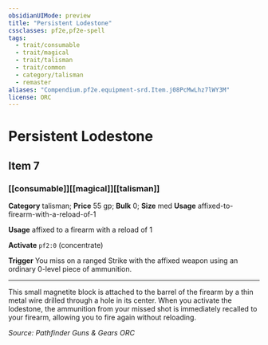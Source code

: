 ```yaml
---
obsidianUIMode: preview
title: "Persistent Lodestone"
cssclasses: pf2e,pf2e-spell
tags:
  - trait/consumable
  - trait/magical
  - trait/talisman
  - trait/common
  - category/talisman
  - remaster
aliases: "Compendium.pf2e.equipment-srd.Item.j08PcMwLhz7lWY3M"
license: ORC
---
```

# Persistent Lodestone
## Item 7
### [[consumable]][[magical]][[talisman]]

**Category** talisman; 
**Price** 55 gp; 
**Bulk** 0; **Size** med
**Usage** affixed-to-firearm-with-a-reload-of-1

**Usage** affixed to a firearm with a reload of 1

**Activate** `pf2:0` (concentrate)

**Trigger** You miss on a ranged Strike with the affixed weapon using an ordinary 0-level piece of ammunition.

* * *

This small magnetite block is attached to the barrel of the firearm by a thin metal wire drilled through a hole in its center. When you activate the lodestone, the ammunition from your missed shot is immediately recalled to your firearm, allowing you to fire again without reloading.

*Source: Pathfinder Guns & Gears*
*ORC*
